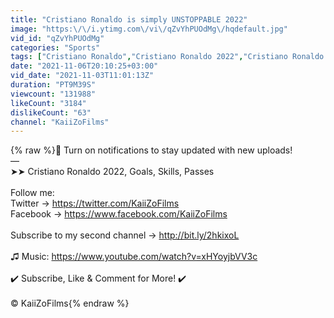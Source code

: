 ```yaml
---
title: "Cristiano Ronaldo is simply UNSTOPPABLE 2022"
image: "https:\/\/i.ytimg.com\/vi\/qZvYhPUOdMg\/hqdefault.jpg"
vid_id: "qZvYhPUOdMg"
categories: "Sports"
tags: ["Cristiano Ronaldo","Cristiano Ronaldo 2022","Cristiano Ronaldo 2021"]
date: "2021-11-06T20:10:25+03:00"
vid_date: "2021-11-03T11:01:13Z"
duration: "PT9M39S"
viewcount: "131988"
likeCount: "3184"
dislikeCount: "63"
channel: "KaiiZoFilms"
---
```

{% raw %}🔔 Turn on notifications to stay updated with new uploads!<br />––<br />➤➤ Cristiano Ronaldo 2022, Goals, Skills, Passes<br /><br />Follow me:<br />Twitter →  <a rel="nofollow" target="blank" href="https://twitter.com/KaiiZoFilms">https://twitter.com/KaiiZoFilms</a><br />Facebook → <a rel="nofollow" target="blank" href="https://www.facebook.com/KaiiZoFilms">https://www.facebook.com/KaiiZoFilms</a><br /><br />Subscribe to my second channel → <a rel="nofollow" target="blank" href="http://bit.ly/2hkixoL">http://bit.ly/2hkixoL</a><br /><br />♫ Music: <a rel="nofollow" target="blank" href="https://www.youtube.com/watch?v=xHYoyjbVV3c">https://www.youtube.com/watch?v=xHYoyjbVV3c</a><br /><br />✔️ Subscribe, Like &amp; Comment for More! ✔️<br /><br />© KaiiZoFilms{% endraw %}
